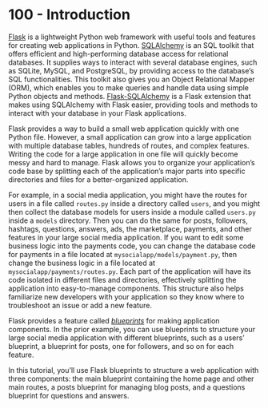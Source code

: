 # 100 - Introduction

[Flask](https://palletsprojects.com/p/flask/) is a lightweight Python web framework with useful tools and features for creating web applications in Python. [SQLAlchemy](https://www.sqlalchemy.org/) is an SQL toolkit that offers efficient and high-performing database access for relational databases. It supplies ways to interact with several database engines, such as SQLite, MySQL, and PostgreSQL, by providing access to the database’s SQL functionalities. This toolkit also gives you an Object Relational Mapper (ORM), which enables you to make queries and handle data using simple Python objects and methods. [Flask-SQLAlchemy](https://flask-sqlalchemy.palletsprojects.com/) is a Flask extension that makes using SQLAlchemy with Flask easier, providing tools and methods to interact with your database in your Flask applications.

Flask provides a way to build a small web application quickly with one Python file. However, a small application can grow into a large application with multiple database tables, hundreds of routes, and complex features. Writing the code for a large application in one file will quickly become messy and hard to manage. Flask allows you to organize your application’s code base by splitting each of the application’s major parts into specific directories and files for a better-organized application.

For example, in a social media application, you might have the routes for users in a file called ```routes.py``` inside a directory called ```users```, and you might then collect the database models for users inside a module called ```users.py``` inside a ```models``` directory. Then you can do the same for posts, followers, hashtags, questions, answers, ads, the marketplace, payments, and other features in your large social media application. If you want to edit some business logic into the payments code, you can change the database code for payments in a file located at ```mysocialapp/models/payment.py```, then change the business logic in a file located at ```mysocialapp/payments/routes.py```. Each part of the application will have its code isolated in different files and directories, effectively splitting the application into easy-to-manage components. This structure also helps familiarize new developers with your application so they know where to troubleshoot an issue or add a new feature.

Flask provides a feature called [*blueprints*](https://flask.palletsprojects.com/en/2.2.x/blueprints/) for making application components. In the prior example, you can use blueprints to structure your large social media application with different blueprints, such as a users’ blueprint, a blueprint for posts, one for followers, and so on for each feature.

In this tutorial, you’ll use Flask blueprints to structure a web application with three components: the main blueprint containing the home page and other main routes, a posts blueprint for managing blog posts, and a questions blueprint for questions and answers.
